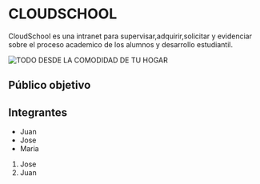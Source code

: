 # CLOUDSCHOOL 

CloudSchool es una intranet para supervisar,adquirir,solicitar y evidenciar sobre el proceso academico de los alumnos y desarrollo estudiantil.

![TODO DESDE LA COMODIDAD DE TU HOGAR](https://s-media-cache-ak0.pinimg.com/736x/a5/68/1c/a5681c8c92d3e4879838b20758889e59.jpg "ENTREGA DE NOTAS") 

## Público objetivo



## Integrantes

* Juan
* Jose
* Maria

1. Jose
2. Juan
